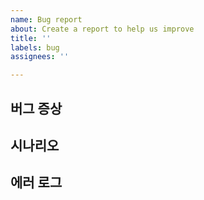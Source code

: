 ```yaml
---
name: Bug report
about: Create a report to help us improve
title: ''
labels: bug
assignees: ''

---
```


## 버그 증상

## 시나리오

## 에러 로그
